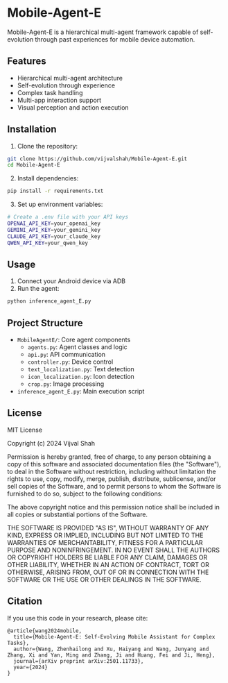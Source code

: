 # Mobile-Agent-E

Mobile-Agent-E is a hierarchical multi-agent framework capable of self-evolution through past experiences for mobile device automation.

## Features

- Hierarchical multi-agent architecture
- Self-evolution through experience
- Complex task handling
- Multi-app interaction support
- Visual perception and action execution

## Installation

1. Clone the repository:
```bash
git clone https://github.com/vijvalshah/Mobile-Agent-E.git
cd Mobile-Agent-E
```

2. Install dependencies:
```bash
pip install -r requirements.txt
```

3. Set up environment variables:
```bash
# Create a .env file with your API keys
OPENAI_API_KEY=your_openai_key
GEMINI_API_KEY=your_gemini_key
CLAUDE_API_KEY=your_claude_key
QWEN_API_KEY=your_qwen_key
```

## Usage

1. Connect your Android device via ADB
2. Run the agent:
```bash
python inference_agent_E.py
```

## Project Structure

- `MobileAgentE/`: Core agent components
  - `agents.py`: Agent classes and logic
  - `api.py`: API communication
  - `controller.py`: Device control
  - `text_localization.py`: Text detection
  - `icon_localization.py`: Icon detection
  - `crop.py`: Image processing
- `inference_agent_E.py`: Main execution script

## License

MIT License

Copyright (c) 2024 Vijval Shah

Permission is hereby granted, free of charge, to any person obtaining a copy
of this software and associated documentation files (the "Software"), to deal
in the Software without restriction, including without limitation the rights
to use, copy, modify, merge, publish, distribute, sublicense, and/or sell
copies of the Software, and to permit persons to whom the Software is
furnished to do so, subject to the following conditions:

The above copyright notice and this permission notice shall be included in all
copies or substantial portions of the Software.

THE SOFTWARE IS PROVIDED "AS IS", WITHOUT WARRANTY OF ANY KIND, EXPRESS OR
IMPLIED, INCLUDING BUT NOT LIMITED TO THE WARRANTIES OF MERCHANTABILITY,
FITNESS FOR A PARTICULAR PURPOSE AND NONINFRINGEMENT. IN NO EVENT SHALL THE
AUTHORS OR COPYRIGHT HOLDERS BE LIABLE FOR ANY CLAIM, DAMAGES OR OTHER
LIABILITY, WHETHER IN AN ACTION OF CONTRACT, TORT OR OTHERWISE, ARISING FROM,
OUT OF OR IN CONNECTION WITH THE SOFTWARE OR THE USE OR OTHER DEALINGS IN THE
SOFTWARE.

## Citation

If you use this code in your research, please cite:
```
@article{wang2024mobile,
  title={Mobile-Agent-E: Self-Evolving Mobile Assistant for Complex Tasks},
  author={Wang, Zhenhailong and Xu, Haiyang and Wang, Junyang and Zhang, Xi and Yan, Ming and Zhang, Ji and Huang, Fei and Ji, Heng},
  journal={arXiv preprint arXiv:2501.11733},
  year={2024}
}
```